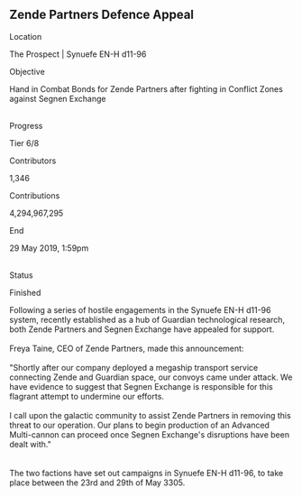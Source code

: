 ## Zende Partners Defence Appeal

Location

The Prospect \| Synuefe EN-H d11-96

Objective

Hand in Combat Bonds for Zende Partners after fighting in Conflict Zones
against Segnen Exchange​

\
Progress

Tier 6/8

Contributors

1,346

Contributions

4,294,967,295

End

29 May 2019, 1:59pm

\
Status

Finished

Following a series of hostile engagements in the Synuefe EN-H d11-96
system, recently established as a hub of Guardian technological
research, both Zende Partners and Segnen Exchange have appealed for
support.​\
​\
Freya Taine, CEO of Zende Partners, made this announcement:​\
\
\"Shortly after our company deployed a megaship transport service
connecting Zende and Guardian space, our convoys came under attack. We
have evidence to suggest that Segnen Exchange is responsible for this
flagrant attempt to undermine our efforts.\
\
I call upon the galactic community to assist Zende Partners in removing
this threat to our operation. Our plans to begin production of an
Advanced Multi-cannon can proceed once Segnen Exchange\'s disruptions
have been dealt with.\"\
\
​\
The two factions have set out campaigns in Synuefe EN-H d11-96, to take
place between the 23rd and 29th of May 3305.​\
​
